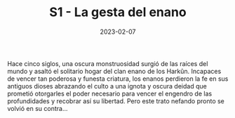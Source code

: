 ﻿---
title: S1 - La gesta del enano
summary: Módulo para un narrador y un personaje de, como mínimo, nivel 4
authors:
  - Javier Fernández Valls
date: 2023-02-07
type: post
categories:
- Clásicos de la Marca
- Línea S
tags:
- Dungeon
- 1 Jugador
minlevels: "4"
maxlevels: "5"
prices: 8€
session: "4"
mincharacters: "1"
maxcharacters: "1"
eval: oficial
cover: "s1-la-gesta-del-enano.jpg"
download: "s1-la-gesta-del-enano.pdf"
moreinfo: "https://tesorosdelamarca.com/producto/la-gesta-del-enano/"
license: "OGL"
draft: false

---

Hace cinco siglos, una oscura monstruosidad surgió de las raíces del mundo y asaltó el solitario hogar del clan enano de los Harkûn.
Incapaces de vencer tan poderosa y funesta criatura, los enanos perdieron la fe en sus antiguos dioses abrazando el culto a una ignota y oscura deidad que prometió otorgarles el poder necesario para vencer el engendro de las profundidades y recobrar así su libertad.
Pero este trato nefando pronto se volvió en su contra...
